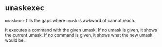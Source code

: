 # `umaskexec`

`umaskexec` fills the gaps where `umask` is awkward of cannot reach.

It executes a command with the given umask.
If no umask is given, it shows the current umask.
If no command is given, it shows what the new umask would be.
